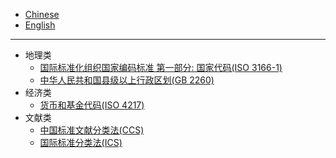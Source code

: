 
- [Chinese](readme.md)
- [English](readme_en.md)

----------------------------

- 地理类
  - [国际标准化组织国家编码标准 第一部分: 国家代码(ISO 3166-1)](ISO_3166_1)
  - [中华人民共和国县级以上行政区划(GB 2260)](GB2260)
- 经济类
  - [货币和基金代码(ISO 4217)](ISO_4217)
- 文献类
  - [中国标准文献分类法(CCS)](CCS)
  - [国际标准分类法(ICS)](ICS)